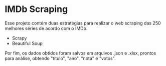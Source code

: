 # IMDb Scraping
Esse projeto contém duas estratégias para realizar o web scraping das 250 melhores séries de acordo com o IMDb.
- Scrapy
- Beautiful Soup

Por fim, os dados obtidos foram salvos em arquivos .json e .xlsx, prontos para análise, obtendo "título", "ano", "nota" e "votos".
